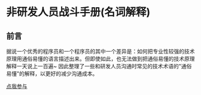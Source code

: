 # 非研发人员战斗手册(名词解释)

## 前言

据说一个优秀的程序员和一个程序员的其中一个差异是：如何把专业性较强的技术原理用通俗易懂的语言描述出来。但即使如此，也无法做到把通俗易懂的技术原理解释一天说上一百遍~ 因此整理了一些和研发人员沟通时常见的技术术语的"通俗易懂"的解释，以更好的减少沟通成本。


[点我参与](https://github.com/xuyingke/soft/blob/main/%E9%9D%9E%E7%A0%94%E5%8F%91%E4%BA%BA%E5%91%98%E6%88%98%E6%96%97%E6%89%8B%E5%86%8C(%E5%90%8D%E8%AF%8D%E8%A7%A3%E9%87%8A).md)
